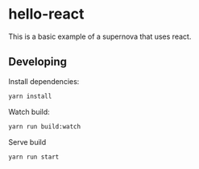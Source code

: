 # hello-react

This is a basic example of a supernova that uses react.

## Developing

Install dependencies:

```sh
yarn install
```

Watch build:

```sh
yarn run build:watch
```

Serve build

```sh
yarn run start
```
